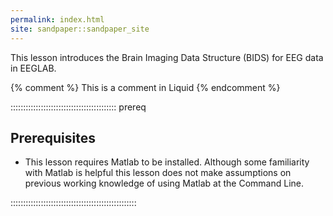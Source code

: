 ```yaml
---
permalink: index.html
site: sandpaper::sandpaper_site
---
```


This lesson introduces the Brain Imaging Data Structure (BIDS) for EEG data in EEGLAB.

<!-- this is an html comment -->

{% comment %} This is a comment in Liquid {% endcomment %}

::::::::::::::::::::::::::::::::::::::::::  prereq

## Prerequisites

- This lesson requires Matlab to be installed. Although some familiarity with Matlab is helpful this lesson does not make assumptions on previous working knowledge of using Matlab at the Command Line.

::::::::::::::::::::::::::::::::::::::::::::::::::




